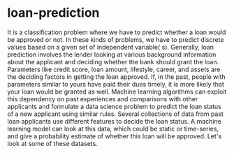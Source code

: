 # loan-prediction
It is a classification problem where we have to predict whether a loan would be approved or not. In these kinds of problems, we have to predict discrete values based on a given set of independent variable( s).
Generally, loan prediction involves the lender looking at various background information about the applicant and deciding whether the bank should grant the loan. Parameters like credit score, loan amount, lifestyle, career, and assets are the deciding factors in getting the loan approved. If, in the past, people with parameters similar to yours have paid their dues timely, it is more likely that your loan would be granted as well.
Machine learning algorithms can exploit this dependency on past experiences and comparisons with other applicants and formulate a data science problem to predict the loan status of a new applicant using similar rules.
Several collections of data from past loan applicants use different features to decide the loan status. A machine learning model can look at this data, which could be static or time-series, and give a probability estimate of whether this loan will be approved. Let's look at some of these datasets.
